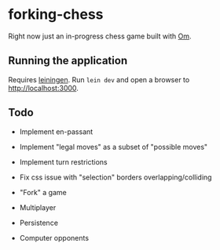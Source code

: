 # forking-chess

Right now just an in-progress chess game built with [Om](https://github.com/swannodette/om).

## Running the application

Requires [leiningen](https://github.com/technomancy/leiningen). Run `lein dev` and open a browser to [http://localhost:3000](http://localhost:3000).

## Todo

* Implement en-passant

* Implement "legal moves" as a subset of "possible moves"

* Implement turn restrictions

* Fix css issue with "selection" borders overlapping/colliding

* "Fork" a game

* Multiplayer

* Persistence

* Computer opponents
